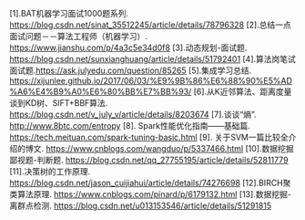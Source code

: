 
[1].BAT机器学习面试1000题系列. https://blog.csdn.net/sinat_35512245/article/details/78796328
[2].总结一点面试问题－－算法工程师（机器学习）. https://www.jianshu.com/p/4a3c5e34d0f8
[3].动态规划-面试题. https://blog.csdn.net/sunxianghuang/article/details/51792401
[4].算法岗笔试面试题.https://ask.julyedu.com/question/85265
[5].集成学习总结. https://xijunlee.github.io/2017/06/03/%E9%9B%86%E6%88%90%E5%AD%A6%E4%B9%A0%E6%80%BB%E7%BB%93/
[6].从K近邻算法、距离度量谈到KD树、SIFT+BBF算法. https://blog.csdn.net/v_july_v/article/details/8203674
[7].谈谈“熵”. http://www.8btc.com/entropy
[8]. Spark性能优化指南——基础篇. https://tech.meituan.com/spark-tuning-basic.html
[9]. 关于SVM一篇比较全介绍的博文. https://www.cnblogs.com/wangduo/p/5337466.html
[10].数据挖掘鄙视题-判断题. https://blog.csdn.net/qq_27755195/article/details/52811779
[11].决策树的工作原理. https://blog.csdn.net/jason_cuijiahui/article/details/74276698
[12].BIRCH聚类算法原理. https://www.cnblogs.com/pinard/p/6179132.html
[13].数据挖掘-离群点检测. https://blog.csdn.net/u013153546/article/details/51291815
